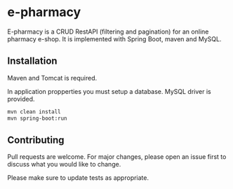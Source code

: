 # e-pharmacy

E-pharmacy is a CRUD RestAPI (filtering and pagination) for an online pharmacy e-shop. It is implemented with Spring Boot, maven and MySQL.

## Installation

Maven and Tomcat is required.

In application propperties you must setup a database. MySQL driver is provided.

```bash
mvn clean install 
mvn spring-boot:run
```


## Contributing
Pull requests are welcome. For major changes, please open an issue first to discuss what you would like to change.

Please make sure to update tests as appropriate.
